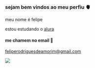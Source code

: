 ### sejam bem vindos ao meu perfiu 🫀

meu nome é felipe


estou estudando o [alura](https://www.alura.com.br)

#### me chamem no email 📧

feliperodriguesdeamorim@gmail.com

![](https://media.tenor.com/1O4XGGsgQ_kAAAAC/meliodas.gif)
